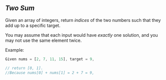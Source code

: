 ## *Two Sum*

Given an array of integers, return *indices* of the two numbers such that they add up to a specific target.

You may assume that each input would have *exactly* one solution, and you may not use the same element twice.

Example:
```js
Given nums = [2, 7, 11, 15], target = 9,

// return [0, 1].
//Because nums[0] + nums[1] = 2 + 7 = 9,
```
